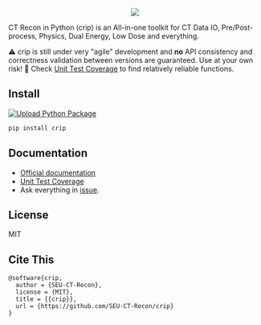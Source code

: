 <p align="center">
  <img src="crip.png" />
</p>

CT Recon in Python (crip) is an All-in-one toolkit for CT Data IO, Pre/Post-process, Physics, Dual Energy, Low Dose and everything.

:warning: crip is still under very "agile" development and **no** API consistency and correctness validation between versions are guaranteed. Use at your own risk! :construction: Check [Unit Test Coverage](seu-ct-recon.github.io/crip/htmlcov) to find relatively reliable functions.

## Install

[![Upload Python Package](https://github.com/SEU-CT-Recon/crip/actions/workflows/python-publish.yml/badge.svg)](https://github.com/SEU-CT-Recon/crip/actions/workflows/python-publish.yml)

```sh
pip install crip
```

## Documentation

- [Official documentation](seu-ct-recon.github.io/crip)
- [Unit Test Coverage](seu-ct-recon.github.io/crip/htmlcov)
- Ask everything in [issue](https://github.com/SEU-CT-Recon/crip/issues).

## License

MIT

## Cite This

```
@software{crip,
  author = {SEU-CT-Recon},
  license = {MIT},
  title = {{crip}},
  url = {https://github.com/SEU-CT-Recon/crip}
}
```
